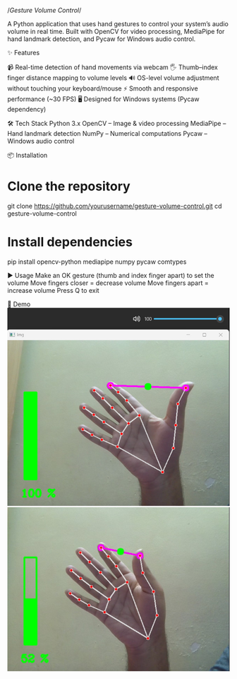 /*Gesture Volume Control*/

A Python application that uses hand gestures to control your system’s audio volume in real time.
Built with OpenCV for video processing, MediaPipe for hand landmark detection, and Pycaw for Windows audio control.

✨ Features

📹 Real-time detection of hand movements via webcam
🖐 Thumb–index finger distance mapping to volume levels
🔊 OS-level volume adjustment without touching your keyboard/mouse
⚡ Smooth and responsive performance (~30 FPS)
🖥 Designed for Windows systems (Pycaw dependency)

🛠 Tech Stack
Python 3.x
OpenCV – Image & video processing
MediaPipe – Hand landmark detection
NumPy – Numerical computations
Pycaw – Windows audio control

📦 Installation

# Clone the repository
git clone https://github.com/yourusername/gesture-volume-control.git
cd gesture-volume-control

# Install dependencies
pip install opencv-python mediapipe numpy pycaw comtypes

▶ Usage
Make an OK gesture (thumb and index finger apart) to set the volume
Move fingers closer = decrease volume
Move fingers apart = increase volume
Press Q to exit

📸 Demo
![image1](images/image1.jpg)
![image2](images/image2.jpg)
